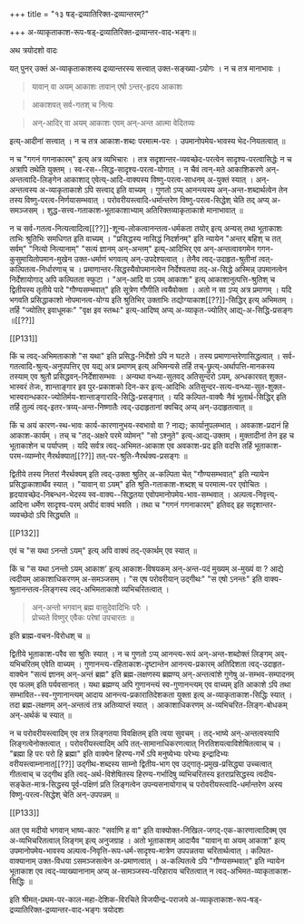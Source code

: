 +++
title = "१३ षड्-द्रव्यातिरिक्त-द्रव्यान्तरम्?"

+++
अ-व्याकृताकाश-रूप-षड्-द्रव्यातिरिक्त-द्रव्यान्तर-वाद-भङ्गः॥

अथ त्रयोदशो वादः

यत् पुनर् उक्तं अ-व्याकृताकाशस्य द्रव्यान्तरस्य सत्त्वात् उक्त-सङ्ख्या-ऽयोगः । न च तत्र मानाभावः । 

> यावान् वा अयम् आकाशः तावान् एषो ऽन्तर्-हृदय आकाशः 

> आकाशवत् सर्व-गतश् च नित्यः

> अन्-आदिर् वा अयम् आकाशः एवम् अन्-अन्त आत्मा वेदितव्यः 

इत्य्-आदीनां सत्त्वात् । न च तत्र आकाश-शब्दः परमात्म-परः । उपमानोपमेय-भावस्य भेद-नियतत्वात् ॥

न च "गगनं गगनाकारम्" इत्य् अत्र व्यभिचारः । तत्र सदृशान्तर-व्यवच्छेद-परत्वेन सादृश्य-परत्वासिद्धेः न च अत्रापि तथेति युक्तम् । स्व-रस--सिद्ध-सादृश्य-परत्व-योगात् । न चैवं त्वन्-मते आकाशिकरणे अन्-अन्तत्वादि-लिङ्गेन आकाशाद् एवेत्य्-आदि-वाक्यस्य विष्णु-परत्व-साधनम् अ-युक्तं स्यात् । अन्-अन्तत्वस्य अ-व्याकृताकाशे ऽपि सत्त्वाद् इति वाच्यम् । गुणतो ऽप्य् आनन्त्यस्य अन्-अन्त-शब्दार्थत्वेन तेन तस्य विष्णु-परत्व-निर्णयासम्भवात् । परोवरीयस्त्वादि-धर्मान्तरेण विष्णु-परत्व-सिद्धेश् चेति तद् अप्य् अ-समञ्जसम् । शुद्ध-सत्त्व-गताकाश-भूताकाशाभ्याम् अतिरिक्तव्याकृताकाशे मानाभावात् ॥

न च सर्व-गतत्व-नित्यत्वादित्व[[??]]-शून्य-लोकत्वानन्तत्व-धर्मकता तयोर् इत्य् अन्यस् तथा भूताकाशः ताभिः श्रुतिभिः समधिगत इति वाच्यम् । "प्रसिद्धस्य नासिद्धं निदर्शनम्" इति न्यायेन "अन्तर् बहिश् च तत् सर्वम्" "नित्यो नित्यानाम्" "सत्यं ज्ञानम् अन्-अन्तम्" इत्य्-आदिभिर् एव अन्-अन्तत्वावगमेन गगन-कुसुमायितोपमान-मुखेन उक्त-धर्माणं भगवत्य् अन्-उपदेश्यत्वात् । तेनैव त्वद्-उदाहृत-श्रुतीनां त्वत्-कल्पितत्व-निर्धारणाच् च । प्रमाणान्तर-सिद्धस्यैवोपमानत्वेन निर्देश्यतया तद्-अ-सिद्धे अस्मिन्न् उपमानत्वेन निर्देशायोगाद् अपि कल्पितता स्फुटा । "अन्-आदि वा ऽयम् आकाशः" इत्य् आकाशानुत्पत्ति-श्रुतिश् च द्वितीयस्य तृतीये पादे "गौण्यसम्भवात्" इति सूत्रेण गौणीति त्वयैवोक्ता । अतो न सा ऽप्य् अत्र प्रमाणम् । यदि भगवति प्रसिद्धाकाशो नोपमानत्व-योग्य इति श्रुतिभिर् उक्ताभिः तद्योग्याकाश[[??]]-सिद्धिर् इत्य् अभिमतम् । तर्हि "ज्योतिर् इवाधूमकः" "वृक्ष इव स्तब्धः" इत्य्-आदिष्व् अप्य् अ-व्याकृत-ज्योतिर् आद्य्-अ-सिद्धि-प्रसङ्गः ॥[[??]]

[[P131]]

किं च त्वद्-अभिमताकाशे "स यथा" इति प्रसिद्ध-निर्देशो ऽपि न घटते । तस्य प्रमाणान्तरेणासिद्धत्वात् । सर्व-गतत्वादि-श्रुत्य्-अनुपपत्तिर् एव यद्य् अत्र प्रमाणम् इत्य् अभिमन्यसे तर्हि तच्-छ्रुत्य्-अर्थापत्ति-मानकस्य तस्याम् एव श्रुतौ प्रसिद्धवन्-निर्देशासम्भवः । अन्यथा वन्ध्या-सुतवद् अतिसुन्दरो ऽयम्, अन्धकारवत् शुक्ल-भास्वरं तेजः, शान्ताङ्गार इव पुर-प्रकाशको दिन-कर इत्य्-आदिभिः अतिसुन्दर-सत्य-वन्ध्या-सुत-शुक्ल-भास्वरान्धकार-ज्योतिर्मय-शान्ताङ्गारादि-सिद्धि-प्रसङ्गात् । यदि कल्पित-वाक्यैः नैवं भूतार्थ-सिद्धिर् इति तर्हि तुल्यं त्वद्-इतर-त्रय्य्-अन्त-निष्णातैः त्वद्-उदाहृतानां क्वचिद् अप्य् अन्-उदाहृतत्वात् ॥

किं च अयं कारण-स्थ-भावः कार्य-कारणानुभय-स्वभावो वा ? नाद्यः; कार्यानुपलम्भात् । अवकाश-प्रदानं हि आकाश-कार्यम् । तच् च "तद्-अक्षरे परमे व्योमन्" "सो ऽश्नुते" इत्य्-आद्य्-उक्तम् । मुक्तादीनां तेन इह च भूताकाशेन च पर्याप्तम् । यदि सर्वत्र त्वद्-अभिमत-आकाश एव अवकाश-प्रद इति वदसि तर्हि भूताकाश-परम-व्याम्नोर् नैरर्थक्यात्[[??]] तत्-पर-श्रुति-नैरर्थक्य-प्रसङ्गः ॥

द्वितीये तस्य नितरां नैरर्थक्यम् इति त्वद्-उक्ता श्रुतिर् अ-कल्पिता चेत् "गौण्यसम्भवात्" इति न्यायेन प्रसिद्धाकाशार्थैव स्यात् । "यावान् वा ऽयम्" इति श्रुति-गताकाश-शब्दश् च परमात्म-पर एवोचितः । हृदयावच्छेद-निबन्धन-भेदस्य स्व-वाक्य--सिद्धतया एवोपमानोपमेय-भाव-सम्भवात् । अल्पत्व-निवृत्त्य्-आदिना धर्मेण सादृश्य-परम् अपीदं वाक्यं भवति । तथा च "गगनं गगनाकारम्" इतिवद् इह सदृशान्तर-व्यवच्छेदो ऽपि सिद्ध्यति ॥

[[P132]]

एवं च "स यथा ऽनन्तो ऽयम्" इत्य् अपि वाक्यं तद्-एकार्थम् एव स्यात् ॥

किं च "स यथा ऽनन्तो ऽयम् आकाश’ इत्य् आकाश-विषयकम् अन्-अन्त-पदं मुख्यम् अ-मुख्यं वा ? आद्ये त्वदीयम् आकाशाधिकरणम् अ-समञ्जसम् । "स एष परोवरीयान् उद्गीथः" "स एषो ऽनन्तः" इति वाक्य-श्रुतानन्तत्व-लिङ्गस्य त्वद्-अभिमताकाशे व्यभिचरितत्वात् । 

> अन्-अन्तो भगवान् ब्रह्म वासुदेवादिभिः परैः ।  
प्रोच्यते विष्णुर् एवैकः परेषां उपचारतः ॥

इति ब्राह्म-वचन-विरोधश् च ॥

द्वितीये भूताकाश-परैव सा श्रुतिः स्यात् । न च गुणतो ऽप्य् आनन्त्य-रूपं अन्-अन्त-शब्दोक्तं लिङ्गम् अव्-यभिचरितम् एवेति वाच्यम् । गुणानन्त्य-रहिताकाश-दृष्टान्तेन आनन्त्य-प्रकारम् अतिदिशता त्वद्-उदाहृत-वाक्येन "सत्यं ज्ञानम् अन्-अन्तं ब्रह्म" इति ब्रह्म-लक्षणस्य ब्रह्मण्य् अन्-अन्तत्वांशे गुणेषु अ-सम्भव-सम्पादनम् एव फलम् इति पर्यवसानात् । यथा ब्रह्मण्य् अपि गुणानन्त्यं स्व-गुणानन्त्यम् एव वाच्यम् इति आकाशे ऽपि तथा सम्भावित--स्व-गुणानान्त्यम् आदाय आनन्त्य-प्रकारातिदेशकता युक्ता इत्य् अ-व्याकृताकाश-सिद्धिः स्यात् । तदा ब्रह्म-लक्षणम् अन्-अन्तत्वं तत्र अतिव्याप्तं स्यात् । आकाशाधिकरणम् अ-व्यभिचरित-लिङ्ग-बोधकम् अन्-अर्थकं च स्यात् ॥

न च परोवरीयस्त्वादिम् एव तत्र लिङ्गतया विवक्षितम् इति त्वया सुवचम् । तद्-भाष्ये अन्-अन्तत्वस्यापि लिङ्गत्वेनोक्तत्वात् । परोवरीयस्त्वादिम् अपि तत्-सामानाधिकरणत्वात् निरतिशयत्वाविशेषितत्वाच् च । "ब्रह्मा हि परः परो हि ब्रह्मा" इति वाक्येन हिरण्य-गर्भे ऽपि मनुष्येभ्यः परेभ्यः इन्द्रादिभ्यः वरीयस्त्वाम्नानात्[[??]] उद्गीथ-शब्दस्य साम्नो द्वितीय-भाग एव उद्गातृ-प्रमुख-प्रसिद्ध्या उच्चत्वात् गीतत्वाच् च उद्गीथ इति त्वद्-अर्थ-विशेषितस्य हिरण्य-गर्भादिषु व्यभिचरितस्य इतराप्रसिद्धस्य त्वदीय-सङ्केत-मात्र-सिद्धस्य पूर्व-पक्षिणं प्रति लिङ्गत्वेन उपन्यसनायोगाच् च परोवरीयस्त्वादि-धर्मान्तरेण अस्य विष्णु-परत्व-सिद्धेश् चेति अन्-उपपन्नम् ॥

[[P133]]

अत एव मदीयो भगवान् भाष्य-कारः "सर्वाणि ह वा" इति वाक्योक्त-निखिल-जगद्-एक-कारणात्वादिक्म् एव अ-व्यभिचरितत्वाल् लिङ्गम् इत्य् अनुजग्राह । अतो भूताकाशम् आदायैव "यावान् वा अयम् आकाश" इत्य् उपमानोपमेय-भावस्य अल्पत्व-निवृत्ति-रूप-धर्म-सादृश्य-मात्रेण उपपन्नतया चरितार्थत्वात् । कल्पित-वाक्यानाम् उक्त-विधया ऽसमञ्जसत्वेन अ-प्रमाणत्वात् । अ-कल्पितत्वे ऽपि "गौण्यसम्भवात्" इति न्यायेन भूताकाश एव त्वद्-व्याख्यानानाम् अप्य् अ-सामञ्जस्य-परिहाराय चरितत्वात् न त्वद्-अभिमत-व्याकृताकाश-सिद्धिः ॥

इति श्रीमत्-प्रथम-पर-काल-महा-देशिक-विरचिते विजयीन्द्र-पराजये अ-व्याकृताकाश-रूप-षड्-द्रव्यातिरिक्त-द्रव्यान्तर-वाद-भङ्गः त्रयोदशः